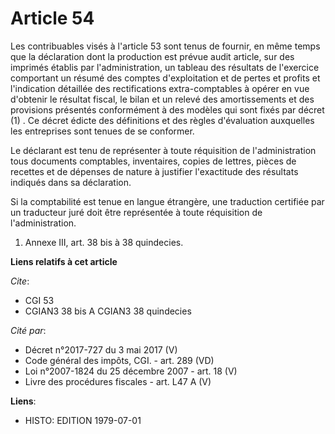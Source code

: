 # Article 54

Les contribuables visés à l'article 53 sont tenus de fournir, en même temps que la déclaration dont la production est prévue
audit article, sur des imprimés établis par l'administration, un tableau des résultats de l'exercice comportant un résumé des
comptes d'exploitation et de pertes et profits et l'indication détaillée des rectifications extra-comptables à opérer en vue
d'obtenir le résultat fiscal, le bilan et un relevé des amortissements et des provisions présentés conformément à des modèles
qui sont fixés par décret (1) . Ce décret édicte des définitions et des règles d'évaluation auxquelles les entreprises sont
tenues de se conformer.

Le déclarant est tenu de représenter à toute réquisition de l'administration tous documents comptables, inventaires, copies
de lettres, pièces de recettes et de dépenses de nature à justifier l'exactitude des résultats indiqués dans sa déclaration.

Si la comptabilité est tenue en langue étrangère, une traduction certifiée par un traducteur juré doit être représentée à
toute réquisition de l'administration.

1)  Annexe III, art. 38 bis à 38 quindecies.

**Liens relatifs à cet article**

_Cite_:

  - CGI 53
  - CGIAN3 38 bis A CGIAN3 38 quindecies

_Cité par_:

  - Décret n°2017-727 du 3 mai 2017 (V)
  - Code général des impôts, CGI. - art. 289 (VD)
  - Loi n°2007-1824 du 25 décembre 2007 - art. 18 (V)
  - Livre des procédures fiscales - art. L47 A (V)

**Liens**:

  - HISTO: EDITION 1979-07-01
